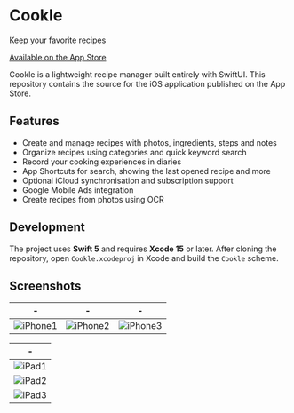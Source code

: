 # Cookle

Keep your favorite recipes

[Available on the App Store](https://apps.apple.com/app/id6483363226)

Cookle is a lightweight recipe manager built entirely with SwiftUI. This repository contains the source for the iOS application published on the App Store.

## Features

- Create and manage recipes with photos, ingredients, steps and notes
- Organize recipes using categories and quick keyword search
- Record your cooking experiences in diaries
- App Shortcuts for search, showing the last opened recipe and more
- Optional iCloud synchronisation and subscription support
- Google Mobile Ads integration
- Create recipes from photos using OCR

## Development

The project uses **Swift 5** and requires **Xcode 15** or later. After cloning the repository, open `Cookle.xcodeproj` in Xcode and build the `Cookle` scheme.

## Screenshots

|-|-|-|
|-|-|-|
|![iPhone1](https://github.com/user-attachments/assets/d1d874c5-b2d9-4342-873e-7efdfa88e865)|![iPhone2](https://github.com/user-attachments/assets/ae8f05e2-5fe6-4123-a049-f56799ccc759)|![iPhone3](https://github.com/user-attachments/assets/ace07047-2005-4dd3-8dce-f3d694832e83)|

|-|
|-|
|![iPad1](https://github.com/user-attachments/assets/9fd3da4b-3739-4ac5-b581-48adbbbb7143)|
|![iPad2](https://github.com/user-attachments/assets/1b5364d0-75a8-4f44-9fa4-0b529fdef5f5)|
|![iPad3](https://github.com/user-attachments/assets/e1e6aac3-8563-4560-be5d-ef473bf63e10)|
